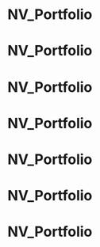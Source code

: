 # NV_Portfolio
# NV_Portfolio
# NV_Portfolio
# NV_Portfolio
# NV_Portfolio
# NV_Portfolio
# NV_Portfolio
